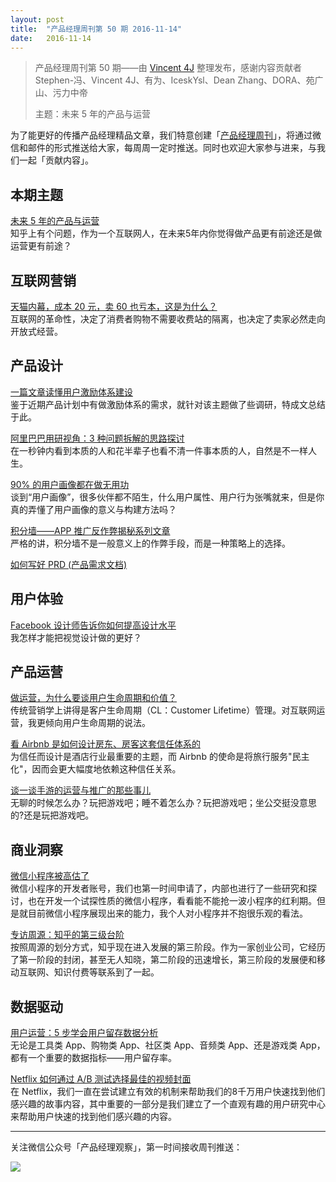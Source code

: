 ```yaml
---
layout: post
title:  "产品经理周刊第 50 期 2016-11-14"
date:   2016-11-14
---
```


> 产品经理周刊第 50 期——由 [Vincent 4J](http://pmweekly.com/contributors#vincetn4j) 整理发布，感谢内容贡献者 Stephen-冯、Vincent 4J、有为、IceskYsl、Dean Zhang、DORA、苑广山、污力中帝   
> 
> 主题：未来 5 年的产品与运营  

为了能更好的传播产品经理精品文章，我们特意创建「[产品经理周刊](http://pmweekly.com/)」，将通过微信和邮件的形式推送给大家，每周周一定时推送。同时也欢迎大家参与进来，与我们一起「贡献内容」。    

## 本期主题 

[未来 5 年的产品与运营](http://mp.weixin.qq.com/s?__biz=MjM5NTI5MzM2MA==&mid=2652344381&idx=1&sn=a1c0e987a989b6ee55318262d6858a62&chksm=bd1981e28a6e08f4a88231708378b31d8a2acec5aaaf3f58f4007cb4d4e58ba553bd73a04a78&mpshare=1&scene=1&srcid=1108T4qWxmq5aN1rLjCDeqTP#rd)   
知乎上有个问题，作为一个互联网人，在未来5年内你觉得做产品更有前途还是做运营更有前途？   

## 互联网营销

[天猫内幕，成本 20 元，卖 60 也亏本，这是为什么？](http://mp.weixin.qq.com/s?__biz=MzAwODA2MjAyNA==&mid=2653050671&idx=1&sn=7a1d306c2d914828ecc069ff7fad4d3e&chksm=80a26208b7d5eb1ed8f19e6e11665ed087c4598edb8009a1cf11a0af30fb484defba0a31feb2&mpshare=1&scene=1&srcid=1108Eni3qGqZIrTmlt1Thba9#rd)   
互联网的革命性，决定了消费者购物不需要收费站的隔离，也决定了卖家必然走向开放式经营。  

## 产品设计 

[一篇文章读懂用户激励体系建设](http://mp.weixin.qq.com/s?__biz=MjM5NTQ5MjIyMA==&mid=2654539066&idx=3&sn=91f8e7afc4215ebd3e5f001e863f246b&chksm=bd3a15298a4d9c3f2d8b3c3e514212bbf03fc1f9c67a161891d72a671ba1a8e05a03b90dd09c&mpshare=1&scene=1&srcid=1108NY9q9hucgdVcJgIY6N5z#rd)   
鉴于近期产品计划中有做激励体系的需求，就针对该主题做了些调研，特成文总结于此。 

[阿里巴巴用研视角：3 种问题拆解的思路探讨](http://mp.weixin.qq.com/s?__biz=MjM5OTY2ODYyMQ==&mid=2652749589&idx=1&sn=7cac218bcc90d59ea1c3ac70c0c801ed&chksm=bcdee1f78ba968e19f5dfcb99dbc300bc43fb23fe5763d8a72e0ad50e1e239dc881b7bf6cfe8&mpshare=1&scene=1&srcid=111131Cuc5wSWEA7DBGvFsrB#rd)    
在一秒钟内看到本质的人和花半辈子也看不清一件事本质的人，自然是不一样人生。   

[90% 的用户画像都在做无用功](http://mp.weixin.qq.com/s?__biz=MzAwMDA3ODc2NQ==&mid=2650448303&idx=1&sn=0f75fd3b761a7c6eaf1c9ff68e9d2c45&chksm=82e0676db597ee7ba58f90d8a8969c0ab8c72ad4ce583807bf9c2a9637b85d69590a6d16a69b&mpshare=1&scene=1&srcid=11088vueGEnI9ltNI3g1i4CC#rd)   
谈到“用户画像”，很多伙伴都不陌生，什么用户属性、用户行为张嘴就来，但是你真的弄懂了用户画像的意义与构建方法吗？   

[积分墙——APP 推广反作弊揭秘系列文章](https://zhuanlan.zhihu.com/p/20931341?refer=anti-fraut)   
严格的讲，积分墙不是一般意义上的作弊手段，而是一种策略上的选择。   

[如何写好 PRD (产品需求文档)](http://mp.weixin.qq.com/s?__biz=MzAxMzc5NDAyMw==&mid=2650510154&idx=1&sn=8f8bd8142ee252e8162f75ba5bba566c&chksm=83921cc2b4e595d49f571f5b5fa44b980e255a573fd9294b3fb24a9dc6ed74360ab50c86a3e2&mpshare=1&scene=1&srcid=1108PwqdJWYFOHPdCL2iVUgg#rd)    

## 用户体验

[Facebook 设计师告诉你如何提高设计水平](http://mp.weixin.qq.com/s?__biz=MzAxNDAxOTcxOQ==&mid=2650936150&idx=1&sn=134a1b35e17f14ca248de42e8f7ff8d4&chksm=806f0ebeb71887a87ce836c01e07dc213c6c1d03b96ae36772d1a4597254c9f5b88ff48dc03e&mpshare=1&scene=1&srcid=1108A8cOAloPPyIXzINwSIbE#rd)   
我怎样才能把视觉设计做的更好？   

## 产品运营 

[做运营，为什么要谈用户生命周期和价值？](http://mp.weixin.qq.com/s?__biz=MjM5NTQ5MjIyMA==&mid=2654539066&idx=2&sn=b7ff4190d4abc06c59e89a154a5301fa&chksm=bd3a15298a4d9c3f15773201a92e2344ec2036a3cd664e04e9b4fbea28c912285d462bd058e9&mpshare=1&scene=1&srcid=1108fCOz1gQ9PFUebP6gi2Ze#rd)   
传统营销学上讲得是客户生命周期（CL：Customer Lifetime）管理。对互联网运营，我更倾向用户生命周期的说法。  

[看 Airbnb 是如何设计房东、房客这套信任体系的](http://mp.weixin.qq.com/s?__biz=MjM5MTg2NDA3MQ==&mid=2651876134&idx=2&sn=2566f26d8f51bf6ec7ec74bd1b8c1fad&mpshare=1&scene=1&srcid=11141tLLWmcxmD02NFvEUTzm#rd)   
为信任而设计是酒店行业最重要的主题，而 Airbnb 的使命是将旅行服务"民主化"，因而会更大幅度地依赖这种信任关系。  

[谈一谈手游的运营与推广的那些事儿](http://www.chanpin100.com/article/101906)   
无聊的时候怎么办？玩把游戏吧；睡不着怎么办？玩把游戏吧；坐公交挺没意思的?还是玩把游戏吧。  

## 商业洞察 

[微信小程序被高估了](http://mp.weixin.qq.com/s?__biz=MzA4NzA2NjcyMg==&mid=2653213379&idx=1&sn=0c37c4cac64c168d4c810735535c557a&chksm=8bef63cebc98ead8adcf7c7d84dcd7342099235060e10b4746f08836098480bbf6bed3c55768&mpshare=1&scene=1&srcid=1108rQs2hQyeLuhKBCeVBvUf#rd)   
微信小程序的开发者账号，我们也第一时间申请了，内部也进行了一些研究和探讨，也在开发一个试探性质的微信小程序，看看能不能抢一波小程序的红利期。但是就目前微信小程序展现出来的能力，我个人对小程序并不抱很乐观的看法。   

[专访周源：知乎的第三级台阶](http://mp.weixin.qq.com/s?__biz=MTI0OTM2NDUwMQ==&mid=2653459952&idx=1&sn=b60b0375527fbedd4bf5a984243de4ac&chksm=7994088a4ee3819c9ab402d6d2703cbc0a8e0078d2938f01bfea0ad7f862ab4ae96e7c1e8a43&mpshare=1&scene=1&srcid=1108A4kFgCPI1fQSFJYUna4e#rd)   
按照周源的划分方式，知乎现在进入发展的第三阶段。作为一家创业公司，它经历了第一阶段的封闭，甚至无人知晓，第二阶段的迅速增长，第三阶段的发展便和移动互联网、知识付费等联系到了一起。   


## 数据驱动        

[用户运营：5 步学会用户留存数据分析](http://mp.weixin.qq.com/s?__biz=MjM5NDQ4MTcwMA==&mid=2650654767&idx=1&sn=86f77a16e421145989770e4d459a5b4b&chksm=be8e7b6489f9f272fc31fa45a73827a02e102b2243b79bed6350350d3da71d6ce94de684f1d4&mpshare=1&scene=1&srcid=11082acou4ZBKITeWwh4m85G#rd)   
无论是工具类 App、购物类 App、社区类 App、音频类 App、还是游戏类 App，都有一个重要的数据指标——用户留存率。   

[Netflix 如何通过 A/B 测试选择最佳的视频封面](http://mp.weixin.qq.com/s?__biz=MjM5NjA3ODI3Ng==&mid=2649828913&idx=1&sn=4dfad924e6e58b52f7f07b9e729a1347&chksm=beeb399a899cb08c9b6a5dbb6dc741e1bd8ee1c290c9ecbfdb6f35df423bb874871d7bc2fb6f&mpshare=1&scene=1&srcid=1114NIU8sL45Qzrq3W757eJ0#rd)       
在 Netflix，我们一直在尝试建立有效的机制来帮助我们的8千万用户快速找到他们感兴趣的故事内容，其中重要的一部分是我们建立了一个直观有趣的用户研究中心来帮助用户快速的找到他们感兴趣的内容。   

---
关注微信公众号「产品经理观察」，第一时间接收周刊推送：          
  
![](http://com-4jplus-temp.qiniudn.com/pmweekly-weixin.jpg)   